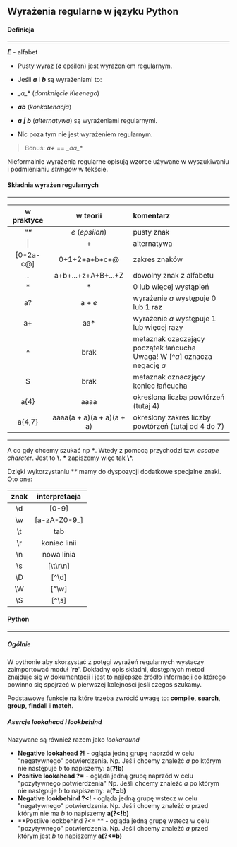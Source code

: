 ## Wyrażenia regularne w języku Python

#### Definicja
___
**_E_** - alfabet
+ Pusty wyraz (**_e_** epsilon) jest wyrażeniem regularnym.
+ Jeśli **_a_** i **_b_** są wyrażeniami to:
 + **_a*_** (_domknięcie Kleenego_)
 + **_ab_** (_konkatenacja_)
 + **_a | b_** (_alternatywa_)
są wyrażeniami regularnymi.

+ Nic poza tym nie jest wyrażeniem regularnym.

> Bonus:
**_a+_** == **_aa*_**
>

Nieformalnie wyrażenia regularne opisują wzorce używane w wyszukiwaniu
i podmienianiu _stringów_ w tekście.

#### Składnia wyrażen regularnych
___
**w praktyce** | **w teorii** | **komentarz**
:---: | :---: | :---
**_""_** | _e_ (_epsilon_) | pusty znak
<text>&#124;</text>| + | alternatywa
[0-2a-c@] | 0+1+2+a+b+c+@  |  zakres znaków
. | a+b+...+z+A+B+...+Z | dowolny znak z alfabetu
* | * | 0 lub więcej wystąpień
a? | a + _e_ | wyrażenie _a_ występuje 0 lub 1 raz
a+ | aa* | wyrażenie _a_ występuje 1 lub więcej razy
^ | brak | metaznak ozaczający początek łańcucha <br>Uwaga! W [^_a_] oznacza negację _a_
$ | brak | metaznak oznaczjący koniec łańcucha
a{4} | aaaa | określona liczba powtórzeń (tutaj 4)
a{4,7} | aaaa(a + a)(a + a)(a + a) | określony zakres liczby powtórzeń (tutaj od 4 do 7)

___

A co gdy chcemy szukać np **\***. Wtedy z pomocą przychodzi tzw. _escape charcter_. Jest to **\\**.
**\*** zapiszemy więc tak **\\***.

Dzięki wykorzystaniu **\** mamy do dyspozycji dodatkowe specjalne znaki.
Oto one:

**znak** | **interpretacja**
:---: | :---:
\d | [0-9]
\w | [a-zA-Z0-9_]
\t | tab
\r | koniec linii
\n | nowa linia
\s | [\t\r\n]
\D | [^\d]
\W | [^\w]
\S | [^\s]

#### Python
___

##### Ogólnie
W pythonie aby skorzystać z potęgi wyrażeń regularnych wystaczy zaimportować moduł '**re**'.
Dokładny opis składni, dostępnych metod znajduje się w dokumentacji i jest to najlepsze źródło
informacji do którego powinno się spojrzeć w pierwszej kolejności jeśli czegoś szukamy.

Podstawowe funkcje na które trzeba zwrócić uwagę to: **compile**, **search**, **group**, **findall** i **match**.

##### Asercje lookahead i lookbehind
Nazywane są również razem jako _lookaround_

+ **Negative lookahead ?!** - ogląda jedną grupę naprzód w celu "negatywnego" potwierdzenia.
Np. Jeśli chcemy znaleźć _a_ po którym nie następuje _b_ to napiszemy: **a(?!b)**
+ **Positive lookahead ?=** - ogląda jedną grupę naprzód w celu "pozytywnego potwierdzenia"
Np. Jeśli chcemy znaleźć _a_ po którym nie następuje _b_ to napiszemy: **a(?=b)**
+ **Negative lookbehind ?<!** -  ogląda jedną grupę wstecz w celu "negatywnego" potwierdzenia.
Np. Jeśli chcemy znaleźć _a_ przed którym nie ma _b_ to napiszemy **a(?<!b)**
+ **Postiive lookbehind ?<= ** - ogląda jedną grupę wstecz w celu "pozytywnego" potwierdzenia.
Np. Jeśli chcemy znaleźć _a_ przed którym jest _b_ to napiszemy **a(?<=b)**
